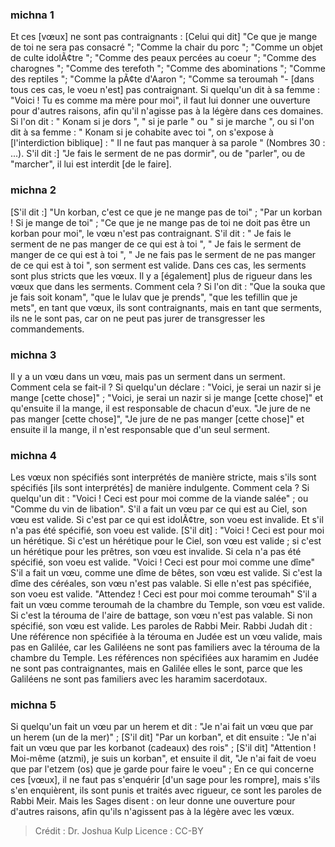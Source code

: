 
### michna 1
Et ces [vœux] ne sont pas contraignants : [Celui qui dit] "Ce que je mange de toi ne sera pas consacré "; "Comme la chair du porc "; "Comme un objet de culte idolÃ¢tre "; "Comme des peaux percées au coeur "; "Comme des charognes "; "Comme des terefoth "; "Comme des abominations "; "Comme des reptiles "; "Comme la pÃ¢te d'Aaron "; "Comme sa teroumah "- [dans tous ces cas, le voeu n'est] pas contraignant. Si quelqu'un dit à sa femme : "Voici ! Tu es comme ma mère pour moi", il faut lui donner une ouverture pour d'autres raisons, afin qu'il n'agisse pas à la légère dans ces domaines. Si l'on dit : " Konam si je dors ", " si je parle " ou " si je marche ", ou si l'on dit à sa femme : " Konam si je cohabite avec toi ", on s'expose à [l'interdiction biblique] : " Il ne faut pas manquer à sa parole " (Nombres 30 : ...). S'il dit :] "Je fais le serment de ne pas dormir", ou de "parler", ou de "marcher", il lui est interdit [de le faire].

### michna 2
[S'il dit :] "Un korban, c'est ce que je ne mange pas de toi" ; "Par un korban ! Si je mange de toi" ; "Ce que je ne mange pas de toi ne doit pas être un korban pour moi", le vœu n'est pas contraignant. S'il dit : " Je fais le serment de ne pas manger de ce qui est à toi ", " Je fais le serment de manger de ce qui est à toi ", " Je ne fais pas le serment de ne pas manger de ce qui est à toi ", son serment est valide. Dans ces cas, les serments sont plus stricts que les vœux. Il y a [également] plus de rigueur dans les vœux que dans les serments. Comment cela ? Si l'on dit : "Que la souka que je fais soit konam", "que le lulav que je prends", "que les tefillin que je mets", en tant que vœux, ils sont contraignants, mais en tant que serments, ils ne le sont pas, car on ne peut pas jurer de transgresser les commandements.

### michna 3
Il y a un vœu dans un vœu, mais pas un serment dans un serment. Comment cela se fait-il ? Si quelqu'un déclare : "Voici, je serai un nazir si je mange [cette chose]" ; "Voici, je serai un nazir si je mange [cette chose]" et qu'ensuite il la mange, il est responsable de chacun d'eux. "Je jure de ne pas manger [cette chose]", "Je jure de ne pas manger [cette chose]" et ensuite il la mange, il n'est responsable que d'un seul serment.

### michna 4
Les vœux non spécifiés sont interprétés de manière stricte, mais s'ils sont spécifiés [ils sont interprétés] de manière indulgente. Comment cela ? Si quelqu'un dit : "Voici ! Ceci est pour moi comme de la viande salée" ; ou "Comme du vin de libation". S'il a fait un vœu par ce qui est au Ciel, son vœu est valide. Si c'est par ce qui est idolÃ¢tre, son voeu est invalide. Et s'il n'a pas été spécifié, son voeu est valide. [S'il dit] : "Voici ! Ceci est pour moi un hérétique. Si c'est un hérétique pour le Ciel, son vœu est valide ; si c'est un hérétique pour les prêtres, son vœu est invalide. Si cela n'a pas été spécifié, son voeu est valide. "Voici ! Ceci est pour moi comme une dîme" S'il a fait un vœu, comme une dîme de bêtes, son vœu est valide. Si c'est la dîme des céréales, son vœu n'est pas valable. Si elle n'est pas spécifiée, son voeu est valide. "Attendez ! Ceci est pour moi comme teroumah" S'il a fait un vœu comme teroumah de la chambre du Temple, son vœu est valide. Si c'est la térouma de l'aire de battage, son vœu n'est pas valable. Si non spécifié, son vœu est valide. Les paroles de Rabbi Meir. Rabbi Judah dit :  Une référence non spécifiée à la térouma en Judée est un vœu valide, mais pas en Galilée, car les Galiléens ne sont pas familiers avec la térouma de la chambre du Temple. Les références non spécifiées aux haramim en Judée ne sont pas contraignantes, mais en Galilée elles le sont, parce que les Galiléens ne sont pas familiers avec les haramim sacerdotaux.

### michna 5
Si quelqu'un fait un vœu par un herem et dit : "Je n'ai fait un vœu que par un herem (un de la mer)" ; [S'il dit] "Par un korban", et dit ensuite : "Je n'ai fait un vœu que par les korbanot (cadeaux) des rois" ; [S'il dit] "Attention ! Moi-même (atzmi), je suis un korban", et ensuite il dit, "Je n'ai fait de voeu que par l'etzem (os) que je garde pour faire le voeu" ; En ce qui concerne ces [vœux], il ne faut pas s'enquérir [d'un sage pour les rompre], mais s'ils s'en enquièrent, ils sont punis et traités avec rigueur, ce sont les paroles de Rabbi Meir. Mais les Sages disent : on leur donne une ouverture pour d'autres raisons, afin qu'ils n'agissent pas à la légère avec les vœux.

>Crédit : Dr. Joshua Kulp
>Licence : CC-BY